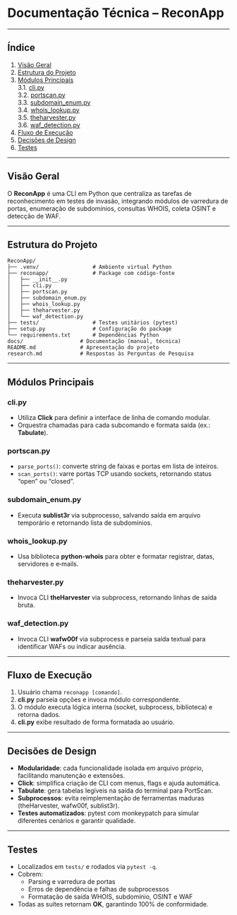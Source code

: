 # Documentação Técnica – ReconApp

---

## Índice

1. [Visão Geral](#visão-geral)  
2. [Estrutura do Projeto](#estrutura-do-projeto)  
3. [Módulos Principais](#módulos-principais)  
   3.1. [cli.py](#cli-py)  
   3.2. [portscan.py](#portscan-py)  
   3.3. [subdomain_enum.py](#subdomain_enum-py)  
   3.4. [whois_lookup.py](#whois_lookup-py)  
   3.5. [theharvester.py](#theharvester-py)  
   3.6. [waf_detection.py](#waf_detection-py)  
4. [Fluxo de Execução](#fluxo-de-execução)  
5. [Decisões de Design](#decisões-de-design)  
6. [Testes](#testes)  

---

## Visão Geral

O **ReconApp** é uma CLI em Python que centraliza as tarefas de reconhecimento em testes de invasão, integrando módulos de varredura de portas, enumeração de subdomínios, consultas WHOIS, coleta OSINT e detecção de WAF.

---

## Estrutura do Projeto

```text
ReconApp/
├── .venv/                 # Ambiente virtual Python
├── reconapp/              # Package com código-fonte
│   ├── __init__.py
│   ├── cli.py
│   ├── portscan.py
│   ├── subdomain_enum.py
│   ├── whois_lookup.py
│   ├── theharvester.py
│   └── waf_detection.py
├── tests/                 # Testes unitários (pytest)
├── setup.py               # Configuração do package
└── requirements.txt       # Dependências Python
docs/                  # Documentação (manual, técnica)
README.md              # Apresentação do projeto
research.md            # Respostas às Perguntas de Pesquisa
```

---

## Módulos Principais

### cli.py

- Utiliza **Click** para definir a interface de linha de comando modular.  
- Orquestra chamadas para cada subcomando e formata saída (ex.: **Tabulate**).

### portscan.py

- `parse_ports()`: converte string de faixas e portas em lista de inteiros.  
- `scan_ports()`: varre portas TCP usando sockets, retornando status “open” ou “closed”.

### subdomain_enum.py

- Executa **sublist3r** via subprocesso, salvando saída em arquivo temporário e retornando lista de subdomínios.

### whois_lookup.py

- Usa biblioteca **python-whois** para obter e formatar registrar, datas, servidores e e‑mails.

### theharvester.py

- Invoca CLI **theHarvester** via subprocess, retornando linhas de saída bruta.

### waf_detection.py

- Invoca CLI **wafw00f** via subprocess e parseia saída textual para identificar WAFs ou indicar ausência.

---

## Fluxo de Execução

1. Usuário chama `reconapp [comando]`.  
2. **cli.py** parseia opções e invoca módulo correspondente.  
3. O módulo executa lógica interna (socket, subprocess, biblioteca) e retorna dados.  
4. **cli.py** exibe resultado de forma formatada ao usuário.

---

## Decisões de Design

- **Modularidade**: cada funcionalidade isolada em arquivo próprio, facilitando manutenção e extensões.  
- **Click**: simplifica criação de CLI com menus, flags e ajuda automática.  
- **Tabulate**: gera tabelas legíveis na saída do terminal para PortScan.  
- **Subprocessos**: evita reimplementação de ferramentas maduras (theHarvester, wafw00f, sublist3r).  
- **Testes automatizados**: pytest com monkeypatch para simular diferentes cenários e garantir qualidade.

---

## Testes

- Localizados em `tests/` e rodados via `pytest -q`.  
- Cobrem:  
  - Parsing e varredura de portas  
  - Erros de dependência e falhas de subprocessos  
  - Formatação de saída WHOIS, subdomínio, OSINT e WAF  
- Todas as suítes retornam **OK**, garantindo 100% de conformidade.  
